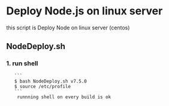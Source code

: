 # Deploy Node.js on linux server
  this script is Deploy Node on linux server (centos)
  

## NodeDeploy.sh
  
   ### 1. run shell
       ```
       $ bash NodeDeploy.sh v7.5.0
       $ source /etc/profile
	   ```
 	    runnning shell on every build is ok
   

